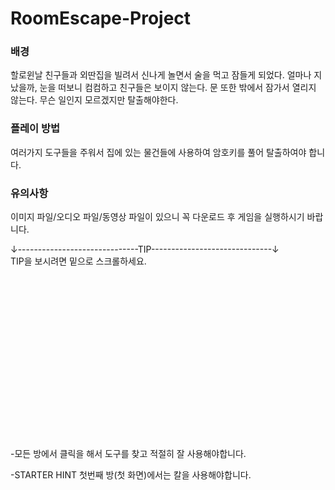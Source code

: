 # RoomEscape-Project

### 배경
할로윈날 친구들과 외딴집을 빌려서 신나게 놀면서 술을 먹고 잠들게 되었다. 얼마나 지났을까, 눈을 떠보니 컴컴하고 친구들은 보이지 않는다. 문 또한 밖에서 잠가서 열리지 않는다. 무슨 일인지 모르겠지만 탈출해야한다.

### 플레이 방법
여러가지 도구들을 주워서 집에 있는 물건들에 사용하여 암호키를 풀어 탈출하여야 합니다.

### 유의사항
이미지 파일/오디오 파일/동영상 파일이 있으니 꼭 다운로드 후 게임을 실행하시기 바랍니다.

↓------------------------------TIP------------------------------↓  
TIP을 보시려면 밑으로 스크롤하세요.  
　  
　  
　  

　  

　  
　  
　  
　  
　  
　  
　  
　  
　  
-모든 방에서 클릭을 해서 도구를 찾고 적절히 잘 사용해야합니다.  

-STARTER HINT
첫번째 방(첫 화면)에서는 칼을 사용해야합니다.
